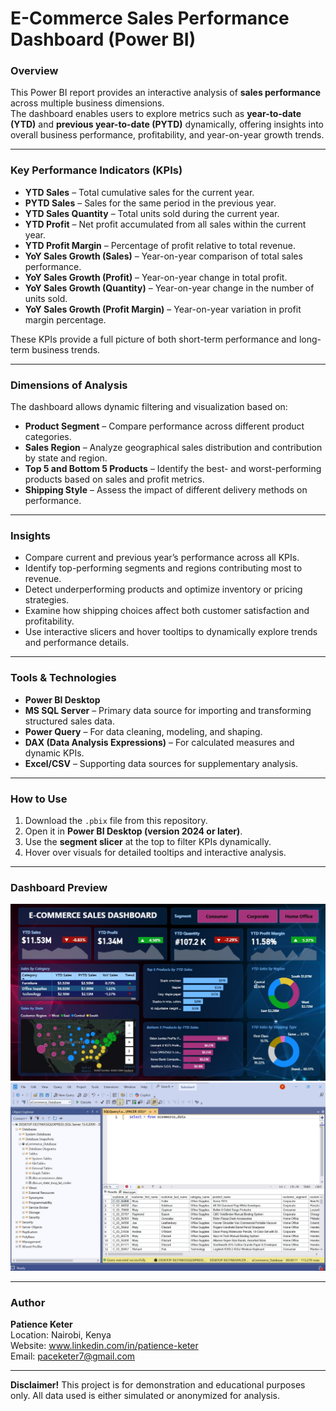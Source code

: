 # E-Commerce Sales Performance Dashboard (Power BI)

### Overview
This Power BI report provides an interactive analysis of **sales performance** across multiple business dimensions.  
The dashboard enables users to explore metrics such as **year-to-date (YTD)** and **previous year-to-date (PYTD)** dynamically, offering insights into overall business performance, profitability, and year-on-year growth trends.

---

### Key Performance Indicators (KPIs)
- **YTD Sales** – Total cumulative sales for the current year.  
- **PYTD Sales** – Sales for the same period in the previous year.  
- **YTD Sales Quantity** – Total units sold during the current year.  
- **YTD Profit** – Net profit accumulated from all sales within the current year.  
- **YTD Profit Margin** – Percentage of profit relative to total revenue.  
- **YoY Sales Growth (Sales)** – Year-on-year comparison of total sales performance.  
- **YoY Sales Growth (Profit)** – Year-on-year change in total profit.  
- **YoY Sales Growth (Quantity)** – Year-on-year change in the number of units sold.  
- **YoY Sales Growth (Profit Margin)** – Year-on-year variation in profit margin percentage.  

These KPIs provide a full picture of both short-term performance and long-term business trends.

---

### Dimensions of Analysis
The dashboard allows dynamic filtering and visualization based on:
- **Product Segment** – Compare performance across different product categories.  
- **Sales Region** – Analyze geographical sales distribution and contribution by state and region.
- **Top 5 and Bottom 5 Products** – Identify the best- and worst-performing products based on sales and profit metrics.  
- **Shipping Style** – Assess the impact of different delivery methods on performance.    

---

### Insights
- Compare current and previous year’s performance across all KPIs.  
- Identify top-performing segments and regions contributing most to revenue.  
- Detect underperforming products and optimize inventory or pricing strategies.  
- Examine how shipping choices affect both customer satisfaction and profitability.  
- Use interactive slicers and hover tooltips to dynamically explore trends and performance details.

---

### Tools & Technologies
- **Power BI Desktop**  
- **MS SQL Server** – Primary data source for importing and transforming structured sales data.  
- **Power Query** – For data cleaning, modeling, and shaping.  
- **DAX (Data Analysis Expressions)** – For calculated measures and dynamic KPIs.  
- **Excel/CSV** – Supporting data sources for supplementary analysis.  

---

### How to Use
1. Download the `.pbix` file from this repository.  
2. Open it in **Power BI Desktop (version 2024 or later)**.  
3. Use the **segment slicer** at the top to filter KPIs dynamically.  
4. Hover over visuals for detailed tooltips and interactive analysis.  

---

### Dashboard Preview

![Dashboard Preview](images/dashboard_preview.jpg)
![Database Preview](images/data_preview.jpg)


---

### Author
**Patience Keter**  
Location: Nairobi, Kenya  
Website: www.linkedin.com/in/patience-keter  
Email: paceketer7@gmail.com

---

**Disclaimer!** This project is for demonstration and educational purposes only. All data used is either simulated or anonymized for analysis.
